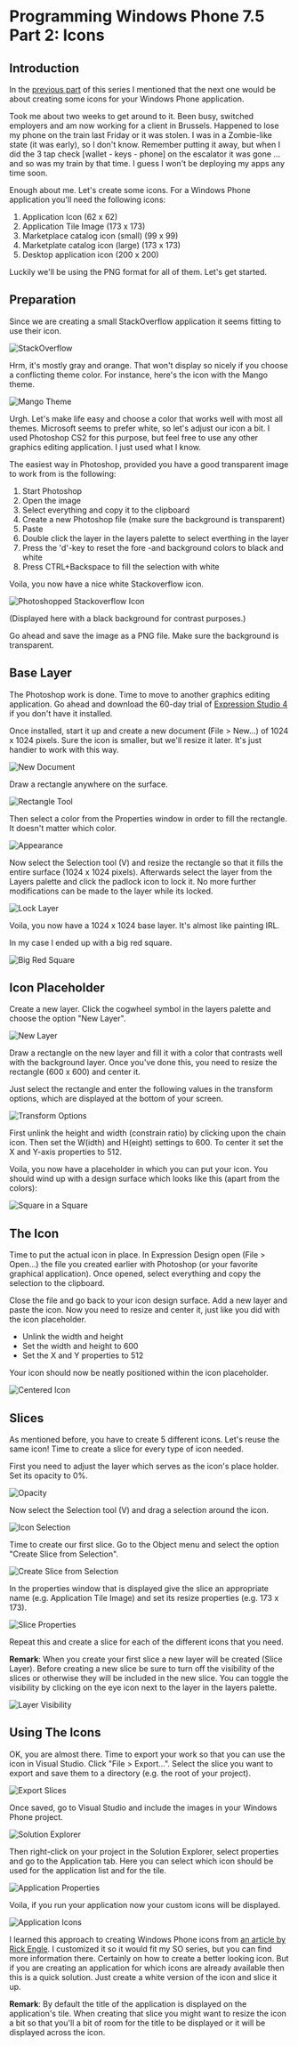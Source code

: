 # Programming Windows Phone 7.5 Part 2: Icons

## Introduction

In the [previous part](http://cgeers.com/2011/10/16/programming-windows-phone-7-5-part-1-getting-started/) of this series I mentioned that the next one would be about creating some icons for your Windows Phone application.

Took me about two weeks to get around to it. Been busy, switched employers and am now working for a client in Brussels. Happened to lose my phone on the train last Friday or it was stolen. I was in a Zombie-like state (it was early), so I don't know. Remember putting it away, but when I did the 3 tap check \[wallet - keys - phone\] on the escalator it was gone ... and so was my train by that time. I guess I won't be deploying my apps any time soon.

Enough about me. Let's create some icons. For a Windows Phone application you'll need the following icons:

1. Application Icon (62 x 62)
2. Application Tile Image (173 x 173)
3. Marketplace catalog icon (small) (99 x 99)
4. Marketplate catalog icon (large) (173 x 173)
5. Desktop application icon (200 x 200)

Luckily we'll be using the PNG format for all of them. Let's get started.

## Preparation

Since we are creating a small StackOverflow application it seems fitting to use their icon.

![StackOverflow](images/stackoverflow1.png "StackOverflow")

Hrm, it's mostly gray and orange. That won't display so nicely if you choose a conflicting theme color. For instance, here's the icon with the Mango theme.

![Mango Theme](images/mango.png "Mango Theme")

Urgh. Let's make life easy and choose a color that works well with most all themes. Microsoft seems to prefer white, so let's adjust our icon a bit. I used Photoshop CS2 for this purpose, but feel free to use any other graphics editing application. I just used what I know.

The easiest way in Photoshop, provided you have a good transparent image to work from is the following:

1. Start Photoshop
2. Open the image
3. Select everything and copy it to the clipboard
4. Create a new Photoshop file (make sure the background is transparent)
5. Paste
6. Double click the layer in the layers palette to select everthing in the layer
7. Press the 'd'-key to reset the fore -and background colors to black and white
8. Press CTRL+Backspace to fill the selection with white

Voila, you now have a nice white Stackoverflow icon.

![Photoshopped Stackoverflow Icon](images/photoshop.png "Photoshopped Stackoverflow Icon")

(Displayed here with a black background for contrast purposes.)

Go ahead and save the image as a PNG file. Make sure the background is transparent.

## Base Layer

The Photoshop work is done. Time to move to another graphics editing application. Go ahead and download the 60-day trial of [Expression Studio 4](http://www.microsoft.com/expression/try-it/Default.aspx#PageTop) if you don't have it installed.

Once installed, start it up and create a new document (File > New...) of 1024 x 1024 pixels. Sure the icon is smaller, but we'll resize it later. It's just handier to work with this way.

![New Document](images/expression1.png "New Document")

Draw a rectangle anywhere on the surface.

![Rectangle Tool](images/expression2.png "Rectangle Tool")

Then select a color from the Properties window in order to fill the rectangle. It doesn't matter which color.

![Appearance](images/expression3.png "Appearance")

Now select the Selection tool (V) and resize the rectangle so that it fills the entire surface (1024 x 1024 pixels). Afterwards select the layer from the Layers palette and click the padlock icon to lock it. No more further modifications can be made to the layer while its locked.

![Lock Layer](images/expression5.png "Lock Layer")

Voila, you now have a 1024 x 1024 base layer. It's almost like painting IRL.

In my case I ended up with a big red square.

![Big Red Square](images/expression6.png "Big Red Square")

## Icon Placeholder

Create a new layer. Click the cogwheel symbol in the layers palette and choose the option "New Layer".

![New Layer](images/expression7.png "New Layer")

Draw a rectangle on the new layer and fill it with a color that contrasts well with the background layer. Once you've done this, you need to resize the rectangle (600 x 600) and center it.

Just select the rectangle and enter the following values in the transform options, which are displayed at the bottom of your screen.

![Transform Options](images/expression81.png "Transform Options")

First unlink the height and width (constrain ratio) by clicking upon the chain icon. Then set the W(idth) and H(eight) settings to 600. To center it set the X and Y-axis properties to 512.

Voila, you now have a placeholder in which you can put your icon. You should wind up with a design surface which looks like this (apart from the colors):

![Square in a Square](images/expression9.png "Square in a Square")

## The Icon

Time to put the actual icon in place. In Expression Design open (File > Open...) the file you created earlier with Photoshop (or your favorite graphical application). Once opened, select everything and copy the selection to the clipboard.

Close the file and go back to your icon design surface. Add a new layer and paste the icon. Now you need to resize and center it, just like you did with the icon placeholder.

- Unlink the width and height
- Set the width and height to 600
- Set the X and Y properties to 512

Your icon should now be neatly positioned within the icon placeholder.

![Centered Icon](images/expression10.png "Centered Icon")

## Slices

As mentioned before, you have to create 5 different icons. Let's reuse the same icon! Time to create a slice for every type of icon needed.

First you need to adjust the layer which serves as the icon's place holder. Set its opacity to 0%.

![Opacity](images/expression11.png "Opacity")

Now select the Selection tool (V) and drag a selection around the icon.

![Icon Selection](images/expression12.png "Icon Selection")

Time to create our first slice. Go to the Object menu and select the option "Create Slice from Selection".

![Create Slice from Selection](images/expression13.png "Create Slice from Selection")

In the properties window that is displayed give the slice an appropriate name (e.g. Application Tile Image) and set its resize properties (e.g. 173 x 173).

![Slice Properties](images/expression14.png "Slice Properties")

Repeat this and create a slice for each of the different icons that you need.

**Remark**: When you create your first slice a new layer will be created (Slice Layer). Before creating a new slice be sure to turn off the visibility of the slices or otherwise they will be included in the new slice. You can toggle the visibility by clicking on the eye icon next to the layer in the layers palette.

![Layer Visibility](images/expression15.png "Layer Visibility")

## Using The Icons

OK, you are almost there. Time to export your work so that you can use the icon in Visual Studio. Click "File > Export...". Select the slice you want to export and save them to a directory (e.g. the root of your project).

![Export Slices](images/expression16.png "Export Slices")

Once saved, go to Visual Studio and include the images in your Windows Phone project.

![Solution Explorer](images/expression171.png "Solution Explorer")

Then right-click on your project in the Solution Explorer, select properties and go to the Application tab. Here you can select which icon should be used for the application list and for the tile.

![Application Properties](images/expression18.png "Application Properties")

Voila, if you run your application now your custom icons will be displayed.

![Application Icons](images/expression20.png "Application Icons")

I learned this approach to creating Windows Phone icons from [an article by Rick Engle](http://expression.microsoft.com/en-us/gg317447). I customized it so it would fit my SO series, but you can find more information there. Certainly on how to create a better looking icon. But if you are creating an application for which icons are already available then this is a quick solution. Just create a white version of the icon and slice it up.

**Remark**: By default the title of the application is displayed on the application's tile. When creating that slice you might want to resize the icon a bit so that you'll a bit of room for the title to be displayed or it will be displayed across the icon.
